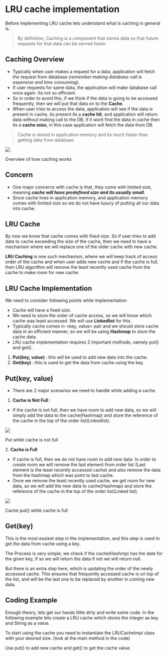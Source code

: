 # LRU cache implementation

Before implementing LRU cache lets understand what is caching in general is.

> By definition, Caching is a component that stores data so that future requests for that data can be served faster.
> 

## Caching Overview

- Typically when user makes a request for a data, application will fetch the request from database (*remember making database call is expensive and time consuming*).
- If user requests for same data, the application will make database call once again. Its not so efficient.
- So in order to avoid this, if we think if the data is going to be accessed frequently, then we will put that data on to the **Cache**.
- When user tries to access the data, application will see if the data is present in cache, its present its a **cache hit**, and application will return data without making call to the DB, if it wont find the data in cache then its a **cache miss**, in this case application will fetch the data from DB.

> Cache is stored in application memory and its much faster than getting data from database.
> 

![](https://miro.medium.com/v2/resize:fit:496/1*QJFv60Du885MNzRrZ198eg.gif)

Overview of how caching works

## Concern

- One major concerns with cache is that, they come with limited size, meaning ***cache will have predefined size and its usually small**.*
- Since cache lives in application memory, and application memory comes with limited size so we do not have luxury of putting all our data into cache.

## LRU Cache

By now we know that cache comes with fixed size. So if user tries to add data to cache exceeding the size of the cache, then we need to have a mechanism where we will replace one of the older cache with new cache.

**LRU Caching** is one such mechanism, where we will keep track of access order of the cache and when user adds new cache and if the cache is full, then LRU algorithm will remove the least recently used cache from the cache to make room for new cache.

## LRU Cache Implementation

We need to consider following points while implementation

- Cache will have a fixed size.
- We need to store the order of cache access, so we will know which cache was least accessed. We will use **Linkedlist** for this.
- Typically cache comes in <key, value> pair and we should store cache data in an efficient manner, so we will be using **Hashmap** to store the cache data.
- LRU cache implementation requires 2 important methods, namely put() and get().
1. **Put(key, value)** : this will be used to add new data into the cache.
2. **Get(key)** : this is used to get the data from cache using the key.

## **Put(key, value)**

- There are 2 major scenarios we need to handle while adding a cache.
1. **Cache is Not Full** :
- If the cache is not full, then we have room to add new data, so we will simply add the data to the cache(Hashmap) and store the reference of the cache in the top of the order list(Linkedlist).

![](https://miro.medium.com/v2/resize:fit:512/1*MRxlqv8eH5OUs6cChZnYCw.gif)

Put while cache is not full

2. **Cache is Full**

- If cache is full, then we do not have room to add new data. In order to create room we will remove the last element from order list (Last element is the least recently accessed cache) and also remove the data from the hashmap which was point to last cache.
- Once we remove the least recently used cache, we get room for new data, so we will add the new data to cache(Hashmap) and store the reference of the cache in the top of the order list(Linked list).

![](https://miro.medium.com/v2/resize:fit:525/1*310W7roLQxDIDo1NBr56Fg.gif)

Cache put() while cache is full

## **Get(key)**

This is the most easiest step in the implementation, and this step is used to get the data from cache using a key.

The Process is very simple, we check if the cache(Hashmp) has the date for the given key, if so we will return the data if not we will return null.

But there is an extra step here, which is updating the order of the newly accessed cache. This ensures that frequently accessed cache is on top of the list, and will be the last one to be replaced by another in coming new data.

## Coding Example

Enough theory, lets get our hands little dirty and write some code. In the following example lets create a LRU cache which stores the integer as key and String as a value.

To start using the cache you need to instantiate the LRUCacheImpl class with your desired size. (look at the main method in the code)

Use put() to add new cache and get() to get the cache value.